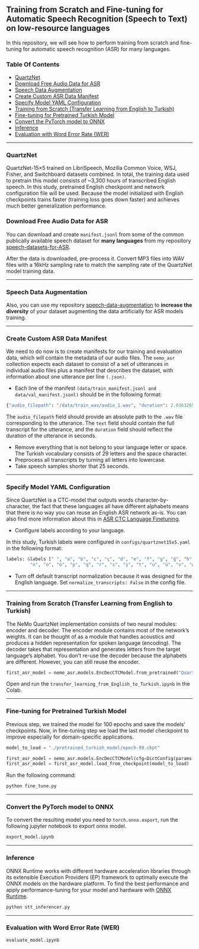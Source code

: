 ## Training from Scratch and Fine-tuning for Automatic Speech Recognition (Speech to Text) on low-resource languages

In this repository, we will see how to perform training from scratch and fine-tuning for automatic speech recognition (ASR) for many languages.

### Table Of Contents
- [QuartzNet](#QuartzNet)
- [Download Free Audio Data for ASR](#Download-Free-Audio-Data-for-ASR)
- [Speech Data Augmentation](#Speech-Data-Augmentation)
- [Create Custom ASR Data Manifest](#Create-Custom-ASR-Data-Manifest)
- [Specify Model YAML Configuration](#Specify-Model-YAML-Configuration)
- [Training from Scratch (Transfer Learning from English to Turkish)](#Training-from-Scratch-(Transfer-Learning-from-English-to-Turkish))
- [Fine-tuning for Pretrained Turkish Model](#Fine-tuning-for-Pretrained-Turkish-Model)
- [Convert the PyTorch model to ONNX](#Convert-the-PyTorch-model-to-ONNX)
- [Inference](#Inference)
- [Evaluation with Word Error Rate (WER)](#Evaluation-with-Word-Error-Rate-(WER))

---
### QuartzNet
QuartzNet-15×5 trained on LibriSpeech, Mozilla Common Voice, WSJ, Fisher, and Switchboard datasets combined. In total, the training data used to pretrain this model consists of ~3,300 hours of transcribed English speech. In this study, pretrained English checkpoint and network configuration file will be used.
Because the model initialized with English checkpoints trains faster (training loss goes down faster) and achieves much better generalization performance.

### Download Free Audio Data for ASR
You can download and create `manifest.jsonl` from some of the common publically available speech dataset for **many languages** from my repository [speech-datasets-for-ASR](https://github.com/Rumeysakeskin/speech-datasets-for-ASR).

After the data is downloaded, pre-process it. Convert MP3 files into WAV files with a 16kHz sampling rate to match the sampling rate of the QuartzNet model training data.

---
### Speech Data Augmentation
Also, you can use my repository [
speech-data-augmentation](https://github.com/Rumeysakeskin/speech-data-augmentation) to **increase the diversity** of your dataset augmenting the data artificially for ASR models training.

---
### Create Custom ASR Data Manifest
We need to do now is to create manifests for our training and evaluation data, which will contain the metadata of our audio files.
The `nemo_asr` collection expects each dataset to consist of a set of utterances in individual audio files plus a manifest that describes the dataset, with information about one utterance per line `(.json)`.
- Each line of the manifest `(data/train_manifest.jsonl and data/val_manifest.jsonl)` should be in the following format:
```python
{"audio_filepath": "/data/train_wav/audio_1.wav", "duration": 2.836326530612245, "text": "bugün hava durumu nasıl"}
```
The `audio_filepath` field should provide an absolute path to the `.wav` file corresponding to the utterance. The `text` field should contain the full transcript for the utterance, and the `duration` field should reflect the duration of the utterance in seconds.

- Remove everything that is not belong to your language letter or space. The Turkish vocabulary consists of 29 letters and the space character.
- Preprocess all transcripts by turning all letters into lowercase.
- Take speech samples shorter that 25 seconds.
---
### Specify Model YAML Configuration

Since QuartzNet is a CTC-model that outputs words character-by-character, the fact that these languages all have different alphabets means that there is no way you can reuse an English ASR network as-is. You can also find more information about this in [ASR CTC Language Finetuning](https://github.com/NVIDIA/NeMo/blob/main/tutorials/asr/ASR_CTC_Language_Finetuning.ipynb). 

- Configure labels according to your language. 


In this study, Turkish labels were configured in `configs/quartznet15x5.yaml` in the following format:
```python
labels: &labels [" ", "a", "b", "c", "ç", "d", "e", "f", "g", "ğ", "h", "ı", "i", "j", "k", "l", "m",
         "n", "o", "ö", "p", "q", "r", "s", "ş", "t", "u", "ü", "v", "w", "x", "y", "z", "'"]
```
- Turn off default transcript normalization because it was designed for the English language. Set `normalize_transcripts: False` in the config file.

---
### Training from Scratch (Transfer Learning from English to Turkish)

The NeMo QuartzNet implementation consists of two neural modules: encoder and decoder.
The encoder module contains most of the network’s weights. It can be thought of as a module that handles acoustics and produces a hidden representation for spoken language (encoding). The decoder takes that representation and generates letters from the target language’s alphabet. 
You don’t re-use the decoder because the alphabets are different. However, you can still reuse the encoder.
```python
first_asr_model = nemo_asr.models.EncDecCTCModel.from_pretrained("QuartzNet15x5Base-En")
```
Open and run the `transfer_learning_from_English_to_Turkish.ipynb` in the Colab.

---
### Fine-tuning for Pretrained Turkish Model

Previous step, we trained the model for 100 epochs and save the models' checkpoints.
Now, in fine-tuning step we load the last model checkpoint to improve especially for domain-specific applications. 
```python
model_to_load = "./pretrained_turkish_model/epoch-99.ckpt"

first_asr_model = nemo_asr.models.EncDecCTCModel(cfg=DictConfig(params['model']))
first_asr_model = first_asr_model.load_from_checkpoint(model_to_load)
```
Run the following command:
```python
python fine_tune.py
```

---
### Convert the PyTorch model to ONNX
To convert the resulting model you need to `torch.onnx.export`, run the following jupyter notebook to export onnx model.
```python
export_model.ipynb
```

---
### Inference
ONNX Runtime works with different hardware acceleration libraries through its extensible Execution Providers (EP) framework to optimally execute the ONNX models on the hardware platform. 
To find the best performance and apply performance-tuning for your model and hardware with [ONNX Runtime](https://onnxruntime.ai/docs/performance/tune-performance.html).
```python
python stt_inferencer.py
```

---
### Evaluation with Word Error Rate (WER)
```python
evaluate_model.ipynb
```

